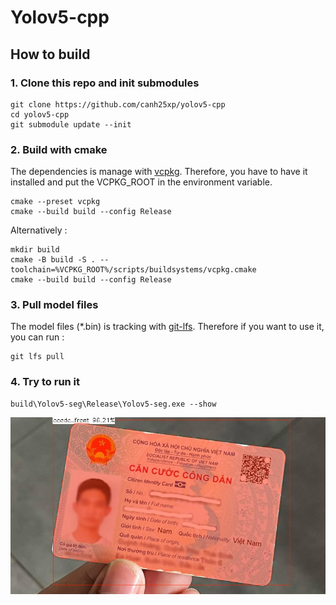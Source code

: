 # Yolov5-cpp

## How to build
### 1. Clone this repo and init submodules
```
git clone https://github.com/canh25xp/yolov5-cpp
cd yolov5-cpp
git submodule update --init
```
### 2. Build with cmake 
The dependencies is manage with [vcpkg](https://github.com/microsoft/vcpkg).
Therefore, you have to have it installed and put the VCPKG_ROOT in the environment variable.
```
cmake --preset vcpkg
cmake --build build --config Release
```
Alternatively :
```
mkdir build
cmake -B build -S . --toolchain=%VCPKG_ROOT%/scripts/buildsystems/vcpkg.cmake
cmake --build build --config Release
```
### 3. Pull model files

The model files (*.bin) is tracking with [git-lfs](https://git-lfs.com/).
Therefore if you want to use it, you can run :
```
git lfs pull
```
### 4. Try to run it
```
build\Yolov5-seg\Release\Yolov5-seg.exe --show
```
![bruh](./runs/idcard/exp/sample.jpg)